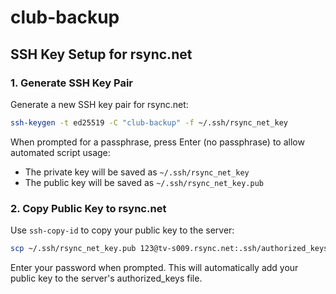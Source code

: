 # club-backup

## SSH Key Setup for rsync.net

### 1. Generate SSH Key Pair

Generate a new SSH key pair for rsync.net:

```bash
ssh-keygen -t ed25519 -C "club-backup" -f ~/.ssh/rsync_net_key
```

When prompted for a passphrase, press Enter (no passphrase) to allow automated script usage:
- The private key will be saved as `~/.ssh/rsync_net_key`
- The public key will be saved as `~/.ssh/rsync_net_key.pub`

### 2. Copy Public Key to rsync.net

Use `ssh-copy-id` to copy your public key to the server:

```bash
scp ~/.ssh/rsync_net_key.pub 123@tv-s009.rsync.net:.ssh/authorized_keys
```

Enter your password when prompted. This will automatically add your public key to the server's authorized_keys file.
